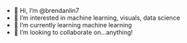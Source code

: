 - 👋 Hi, I’m @brendanlin7
- 👀 I’m interested in machine learning, visuals, data science
- 🌱 I’m currently learning machine learning
- 💞️ I’m looking to collaborate on...anything!

<!---
brendanlin7/brendanlin7 is a ✨ special ✨ repository because its `README.md` (this file) appears on your GitHub profile.
You can click the Preview link to take a look at your changes.
--->

